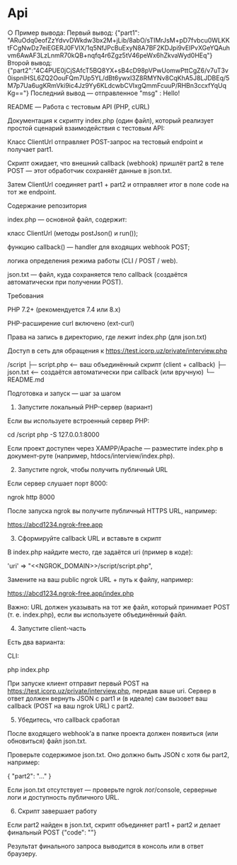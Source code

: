 
# Api
○	Пример вывода: 
Первый вывод:
{"part1": "ARuOdq0eofZzYdvvDWkdw3bx2M+jLib/8abO/sTIMrJsM+pD7fvbcu0WLKKtFCgNwDz7eiEGERJ0FVIX/1q5NfJPcBuExyN8A7BF2KDJpi9vEIPvXGeYQAuhvm6AwAF3LzLnmR70kQB+nqfq4r6Zgz5tV46peWx6hZkvaWyd0HEq"}
Второй вывод:
{"part2":"4C4PUE0jCjSAfcT5BQ8YX+sB4cD98pVPwUomwPttCgZ6/v7uT3v0ispnlHSL6ZQ2OouFQm7Up5YL/dBt6ywxl3Z8RMYNv8CqKhA5J8LJDBEq/5M7p7Ua6ugKRmVki9ic4Jz9Yy6KLdcwbCVIxgQmmFcuuP/RHBn3ccxfYqUqKg=="}
Последний вывод — отправленное "msg" :
Hello!



README — Работа с тестовым API (PHP, cURL)

Документация к скрипту index.php (один файл), который реализует простой сценарий взаимодействия с тестовым API:

Класс ClientUrl отправляет POST-запрос на тестовый endpoint и получает part1.

Скрипт ожидает, что внешний callback (webhook) пришлёт part2 в теле POST — этот обработчик сохраняёт данные в json.txt.

Затем ClientUrl соединяет part1 + part2 и отправляет итог в поле code на тот же endpoint.

Содержание репозитория

index.php — основной файл, содержит:

класс ClientUrl (методы postJson() и run());

функцию callback() — handler для входящих webhook POST;

логика определения режима работы (CLI / POST / web).

json.txt — файл, куда сохраняется тело callback (создаётся автоматически при получении POST).

Требования

PHP 7.2+ (рекомендуется 7.4 или 8.x)

PHP-расширение curl включено (ext-curl)

Права на запись в директорию, где лежит index.php (для json.txt)

Доступ в сеть для обращения к https://test.icorp.uz/private/interview.php

/script
  ├─ script.php        <-- ваш объединённый скрипт (client + callback)
  ├─ json.txt         <-- создаётся автоматически при callback (или вручную)
  └─ README.md




Подготовка и запуск — шаг за шагом
1) Запустите локальный PHP-сервер (вариант)

Если вы используете встроенный сервер PHP:

cd /script
php -S 127.0.0.1:8000


Если проект доступен через XAMPP/Apache — разместите index.php в документ-руте (например, htdocs/interview/index.php).

2) Запустите ngrok, чтобы получить публичный URL

Если сервер слушает порт 8000:

ngrok http 8000


После запуска ngrok вы получите публичный HTTPS URL, например:

https://abcd1234.ngrok-free.app

3) Сформируйте callback URL и вставьте в скрипт

В index.php найдите место, где задаётся uri (пример в коде):

'uri' => "<<NGROK_DOMAIN>>/script/script.php",


Замените на ваш public ngrok URL + путь к файлу, например:

https://abcd1234.ngrok-free.app/index.php


Важно: URL должен указывать на тот же файл, который принимает POST (т. е. index.php), если вы используете объединённый файл.

4) Запустите client-часть

Есть два варианта:

CLI:

php index.php

При запуске клиент отправит первый POST на https://test.icorp.uz/private/interview.php, передав ваше uri. Сервер в ответ должен вернуть JSON с part1 и (в идеале) сам вызовет ваш callback (POST на ваш ngrok URL) с part2.

5) Убедитесь, что callback сработал

После входящего webhook’а в папке проекта должен появиться (или обновиться) файл json.txt.

Проверьте содержимое json.txt. Оно должно быть JSON с хотя бы part2, например:

{ "part2": "..." }


Если json.txt отсутствует — проверьте ngrok лог/console, серверные логи и доступность публичного URL.

6) Скрипт завершает работу

Если part2 найден в json.txt, скрипт объединяет part1 + part2 и делает финальный POST {"code": "<concatenated>"}

Результат финального запроса выводится в консоль или в ответ браузеру.

